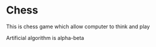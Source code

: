 # Chess

This is chess game which  allow computer to think and play

Artificial algorithm is alpha-beta 
